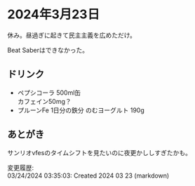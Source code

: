 # 2024年3月23日

休み。昼過ぎに起きて民主主義を広めただけ。

Beat Saberはできなかった。

## ドリンク

- ペプシコーラ 500ml缶  
カフェイン50mg？
- プルーンFe 1日分の鉄分 のむヨーグルト 190g

## あとがき

サンリオvfesのタイムシフトを見たいのに夜更かししすぎたかも。

変更履歴:  
03/24/2024 03:35:03: Created 2024 03 23 (markdown)  
